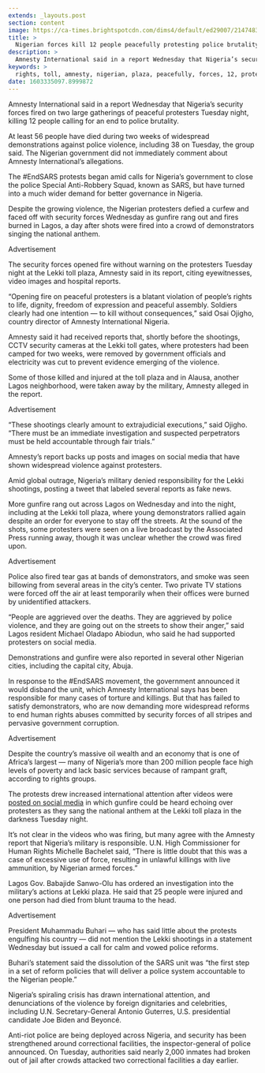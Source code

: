 ```yaml
--- 
extends: _layouts.post 
section: content 
image: https://ca-times.brightspotcdn.com/dims4/default/ed29007/2147483647/strip/true/crop/3278x1721+0+208/resize/1200x630!/quality/90/?url=https%3A%2F%2Fcalifornia-times-brightspot.s3.amazonaws.com%2Fae%2F46%2Fad3e7ed15fbecd142aee277312e7%2Ff44118f5e63f4dda8afe2e899e9db7f5 
title: > 
  Nigerian forces kill 12 people peacefully protesting police brutality, rights group says 
description: > 
  Amnesty International said in a report Wednesday that Nigeria’s security forces fired on two large gatherings of peaceful protesters Tuesday night, killing 12 people calling for an end to police brutality.AdvertisementThe security forces opened fire without warning on the protesters Tuesday night at the Lekki toll plaza, Amnesty said in its report, citing eyewitnesses, video images and hospital reports.Soldiers clearly had one intention — to kill without consequences,” said Osai Ojigho, country director of Amnesty International Nigeria.In response to the #EndSARS movement, the government announced it would disband the unit, which Amnesty International says has been responsible for many cases of torture and killings.Babajide Sanwo-Olu has ordered an investigation into the military’s actions at Lekki plaza. 
keywords: > 
  rights, toll, amnesty, nigerian, plaza, peacefully, forces, 12, protesters, protesting, nigerias, international, brutality, security, group, lekki, violence, kill 
date: 1603335097.8999872 
--- 
```

<div><p>Amnesty International said in a report Wednesday that Nigeria&#8217;s security forces fired on two large gatherings of peaceful protesters Tuesday night, killing 12 people calling for an end to police brutality. </p><p>At least 56 people have died during two weeks of widespread demonstrations against police violence, including 38 on Tuesday, the group said. The Nigerian government did not immediately comment about Amnesty International&#8217;s allegations.</p><p>The #EndSARS protests began amid calls for Nigeria&#8217;s government to close the police Special Anti-Robbery Squad, known as SARS, but have turned into a much wider demand for better governance in Nigeria.</p><p>Despite the growing violence, the Nigerian protesters defied a curfew and faced off with security forces Wednesday as gunfire rang out and fires burned in Lagos, a day after shots were fired into a crowd of demonstrators singing the national anthem.</p><p class="google-dfp-ad-caption">Advertisement</p>
    <p id="google-adfb02bed2-7c6b-4cd4-9c41-8aedb35c307f" class="google-dfp-ad injected">
        <p class="google-dfp-ad-placeholder"></p>
    </p>
<p>The security forces opened fire without warning on the protesters Tuesday night at the Lekki toll plaza, Amnesty said in its report, citing eyewitnesses, video images and hospital reports. </p><p>&#8220;Opening fire on peaceful protesters is a blatant violation of people&#8217;s rights to life, dignity, freedom of expression and peaceful assembly. Soldiers clearly had one intention &#8212; to kill without consequences,&#8221; said Osai Ojigho, country director of Amnesty International Nigeria.</p><p>Amnesty said it had received reports that, shortly before the shootings, CCTV security cameras at the Lekki toll gates, where protesters had been camped for two weeks, were removed by government officials and electricity was cut to prevent evidence emerging of the violence.</p><p>Some of those killed and injured at the toll plaza and in Alausa, another Lagos neighborhood, were taken away by the military, Amnesty alleged in the report.</p><p class="google-dfp-ad-caption">Advertisement</p>
    <p id="google-adc36c9d4f-613b-4182-888e-f7dab64df522" class="google-dfp-ad injected">
        <p class="google-dfp-ad-placeholder"></p>
    </p>
<p></p><p id="nativo_1"></p><p>&#8220;These shootings clearly amount to extrajudicial executions,&#8221; said Ojigho. &#8220;There must be an immediate investigation and suspected perpetrators must be held accountable through fair trials.&#8221; </p><p>Amnesty&#8217;s report backs up posts and images on social media that have shown widespread violence against protesters.</p><p>Amid global outrage, Nigeria&#8217;s military denied responsibility for the Lekki shootings, posting a tweet that labeled several reports as fake news.</p><p>More gunfire rang out across Lagos on Wednesday and into the night, including at the Lekki toll plaza, where young demonstrators rallied again despite an order for everyone to stay off the streets. At the sound of the shots, some protesters were seen on a live broadcast by the Associated Press running away, though it was unclear whether the crowd was fired upon.</p><p class="google-dfp-ad-caption">Advertisement</p>
    <p id="google-adca0d70e5-7774-4c9b-b218-e17874afd8d2" class="google-dfp-ad injected">
        <p class="google-dfp-ad-placeholder"></p>
    </p>
<p>Police also fired tear gas at bands of demonstrators, and smoke was seen billowing from several areas in the city&#8217;s center. Two private TV stations were forced off the air at least temporarily when their offices were burned by unidentified attackers.</p><p>&#8220;People are aggrieved over the deaths. They are aggrieved by police violence, and they are going out on the streets to show their anger,&#8221; said Lagos resident Michael Oladapo Abiodun, who said he had supported protesters on social media.</p><p>Demonstrations and gunfire were also reported in several other Nigerian cities, including the capital city, Abuja.</p><p>In response to the #EndSARS movement, the government announced it would disband the unit, which Amnesty International says has been responsible for many cases of torture and killings. But that has failed to satisfy demonstrators, who are now demanding more widespread reforms to end human rights abuses committed by security forces of all stripes and pervasive government corruption.</p><p class="google-dfp-ad-caption">Advertisement</p>
    <p id="google-ad3206d08e-592b-4b6b-96c5-dbc719bbbfe2" class="google-dfp-ad injected">
        <p class="google-dfp-ad-placeholder"></p>
    </p>
<p>Despite the country&#8217;s massive oil wealth and an economy that is one of Africa&#8217;s largest &#8212; many of Nigeria&#8217;s more than 200 million people face high levels of poverty and lack basic services because of rampant graft, according to rights groups.</p><p>The protests drew increased international attention after videos were <a class="link" href="https://twitter.com/SaharaReporters/status/1318659734195548163?s=20" target="_blank">posted on social media</a> in which gunfire could be heard echoing over protesters as they sang the national anthem at the Lekki toll plaza in the darkness Tuesday night.</p><p>It&#8217;s not clear in the videos who was firing, but many agree with the Amnesty report that Nigeria&#8217;s military is responsible. U.N. High Commissioner for Human Rights Michelle Bachelet said, &#8220;There is little doubt that this was a case of excessive use of force, resulting in unlawful killings with live ammunition, by Nigerian armed forces.&#8221; </p><p>Lagos Gov. Babajide Sanwo-Olu has ordered an investigation into the military&#8217;s actions at Lekki plaza. He said that 25 people were injured and one person had died from blunt trauma to the head.</p><p class="google-dfp-ad-caption">Advertisement</p>
    <p id="google-ad028eaf71-6fe6-46d8-bd37-1c4d8e3532c3" class="google-dfp-ad injected">
        <p class="google-dfp-ad-placeholder"></p>
    </p>
<p>President Muhammadu Buhari &#8212; who has said little about the protests engulfing his country &#8212; did not mention the Lekki shootings in a statement Wednesday but issued a call for calm and vowed police reforms.</p><p>Buhari&#8217;s statement said the dissolution of the SARS unit was &#8220;the first step in a set of reform policies that will deliver a police system accountable to the Nigerian people.&#8221; </p><p>Nigeria&#8217;s spiraling crisis has drawn international attention, and denunciations of the violence by foreign dignitaries and celebrities, including U.N. Secretary-General Antonio Guterres, U.S. presidential candidate Joe Biden and Beyonc&#233;. </p><p>Anti-riot police are being deployed across Nigeria, and security has been strengthened around correctional facilities, the inspector-general of police announced. On Tuesday, authorities said nearly 2,000 inmates had broken out of jail after crowds attacked two correctional facilities a day earlier.</p></div>